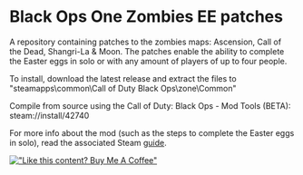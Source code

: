 # Black Ops One Zombies EE patches
A repository containing patches to the zombies maps: Ascension, Call of the Dead, Shangri-La &amp; Moon. The patches enable the ability to complete the Easter eggs in solo or with any amount of players of up to four people.

To install, download the latest release and extract the files to "steamapps\common\Call of Duty Black Ops\zone\Common"

Compile from source using the Call of Duty: Black Ops - Mod Tools (BETA): steam://install/42740

For more info about the mod (such as the steps to complete the Easter eggs in solo), read the associated Steam [guide](https://steamcommunity.com/sharedfiles/filedetails/?id=3041320930).

[!["Like this content? Buy Me A Coffee"](https://www.buymeacoffee.com/assets/img/custom_images/orange_img.png)](https://www.buymeacoffee.com/reubenukgb)
